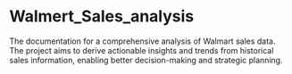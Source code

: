 # Walmert_Sales_analysis
The documentation for a comprehensive analysis of Walmart sales data. The project aims to derive actionable insights and trends from historical sales information, enabling better decision-making and strategic planning.
